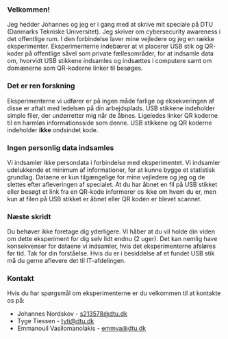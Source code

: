 ### Velkommen!
Jeg hedder Johannes og jeg er i gang med at skrive mit speciale på DTU (Danmarks Tekniske Universitet). Jeg skriver om cybersecurity awareness i det offentlige rum. I den forbindelse laver mine vejledere og jeg en række eksperimenter. Eksperimenterne indebærer at vi placerer USB stik og QR-koder på offentlige såvel som private fællesområder, for at indsamle data om, hvorvidt USB stikkene indsamles og indsættes i computere samt om domænerne som QR-koderne linker til besøges.

### Det er ren forskning
Eksperimenterne vi udfører er på ingen måde farlige og eksekveringen af disse er aftalt med ledelsen på din arbejdsplads. USB stikkene indeholder simple filer, der underretter mig når de åbnes. Ligeledes linker QR koderne til en harmløs informationsside som denne. USB stikkene og QR koderne indeholder **ikke** ondsindet kode.

### Ingen personlig data indsamles
Vi indsamler ikke persondata i forbindelse med eksperimentet. Vi indsamler udelukkende et minimum af informationer, for at kunne bygge et statistisk grundlag. Dataene er kun tilgængelige for mine vejledere og jeg og de slettes efter afleveringen af specialet. At du har åbnet en fil på USB stikket eller besøgt et link fra en QR-kode informerer os ikke om hvem du er, men kun at filen på USB stikket er åbnet eller QR koden er blevet scannet.

### Næste skridt
Du behøver ikke foretage dig yderligere. Vi håber at du vil holde din viden om dette eksperiment for dig selv lidt endnu (2 uger). Det kan nemlig have konsekvenser for dataene vi indsamler, hvis det eksperimenterne afsløres før tid. Tak for din forståelse. Hvis du er i besiddelse af et fundet USB stik må du gerne aflevere det til IT-afdelingen.

### Kontakt
Hvis du har spørgsmål om eksperimenterne er du velkommen til at kontakte os på:

- Johannes Nordskov - s213578@dtu.dk
- Tyge Tiessen - tyti@dtu.dk
- Emmanouil Vasilomanolakis - emmva@dtu.dk
